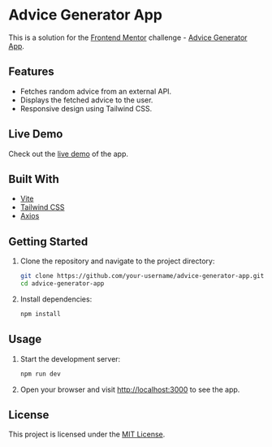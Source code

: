 # Advice Generator App

This is a solution for the [Frontend Mentor](https://www.frontendmentor.io) challenge - [Advice Generator App](https://www.frontendmentor.io/challenges/advice-generator-app-QdUG-13db/hub).

## Features

- Fetches random advice from an external API.
- Displays the fetched advice to the user.
- Responsive design using Tailwind CSS.

## Live Demo

Check out the [live demo](https://advice-generator-app-000.netlify.app/) of the app.

## Built With

- [Vite](https://vitejs.dev/)
- [Tailwind CSS](https://tailwindcss.com/)
- [Axios](https://axios-http.com/)

## Getting Started

1. Clone the repository and navigate to the project directory:

   ```bash
   git clone https://github.com/your-username/advice-generator-app.git
   cd advice-generator-app
   ```

2. Install dependencies:

   ```bash
   npm install
   ```

## Usage

1. Start the development server:

   ```bash
   npm run dev
   ```

2. Open your browser and visit [http://localhost:3000](http://localhost:3000) to see the app.

## License

This project is licensed under the [MIT License](LICENSE).
